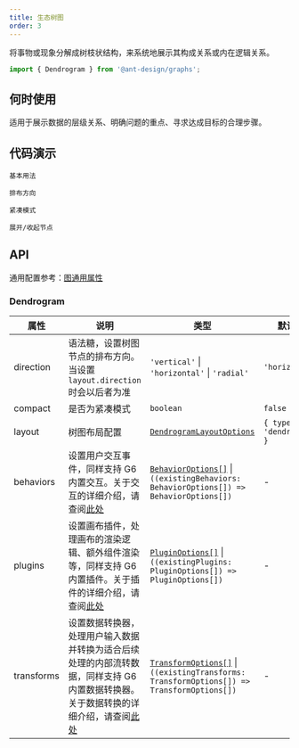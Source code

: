 ```yaml
---
title: 生态树图
order: 3
---
```


将事物或现象分解成树枝状结构，来系统地展示其构成关系或内在逻辑关系。

```js
import { Dendrogram } from '@ant-design/graphs';
```

## 何时使用

适用于展示数据的层级关系、明确问题的重点、寻求达成目标的合理步骤。

## 代码演示

<code id="demo-dendrogram-default" src="./demos/dendrogram/default.tsx" description="简单的展示。">基本用法</code>

<code id="demo-dendrogram-direction" src="./demos/dendrogram/direction.tsx" description="通过设置语法糖 `direction` 为 `vertical` `radial` 分别让子节点垂直、径向分布。若不设置 `direction`，则默认 `horizontal` 水平分布。注意，节点标签也会自动根据 `direction` 排布，当设置 `node.style.labelPlacement` 时会以后者为准">排布方向</code>

<code id="demo-dendrogram-compact" src="./demos/dendrogram/compact.tsx" description="通过 `compact` 配置紧凑模式">紧凑模式</code>

<code id="demo-dendrogram-collapse-expand" src="./demos/dendrogram/collapse-expand.tsx" description="添加 G6 内置 CollapseExpand 交互，双击触发展开/收起。更多 G6 内置交互请查阅[此处](https://g6.antv.antgroup.com/manual/core-concept/behavior)。">展开/收起节点</code>

## API

通用配置参考：[图通用属性](./overview#图通用属性)

### Dendrogram

| 属性 | 说明 | 类型 | 默认值 |
| --- | --- | --- | --- |
| direction | 语法糖，设置树图节点的排布方向。当设置 `layout.direction` 时会以后者为准 | `'vertical'` \| `'horizontal'` \| `'radial'` | `'horizontal'` |
| compact | 是否为紧凑模式 | `boolean` | `false` |
| layout | 树图布局配置 | [`DendrogramLayoutOptions`](https://g6.antv.antgroup.com/api/layouts/dendrogram-layout) | `{ type: 'dendrogram' }` |
| behaviors | 设置用户交互事件，同样支持 G6 内置交互。关于交互的详细介绍，请查阅[此处](https://g6.antv.antgroup.com/manual/core-concept/behavior) | [`BehaviorOptions[]`](https://g6.antv.antgroup.com/api/behaviors/brush-select) \| `((existingBehaviors: BehaviorOptions[]) => BehaviorOptions[])` | - |
| plugins | 设置画布插件，处理画布的渲染逻辑、额外组件渲染等，同样支持 G6 内置插件。关于插件的详细介绍，请查阅[此处](https://g6.antv.antgroup.com/manual/core-concept/plugin) | [`PluginOptions[]`](https://g6.antv.antgroup.com/api/plugins/background) \| `((existingPlugins: PluginOptions[]) => PluginOptions[])` | - |
| transforms | 设置数据转换器，处理用户输入数据并转换为适合后续处理的内部流转数据，同样支持 G6 内置数据转换器。关于数据转换的详细介绍，请查阅[此处](https://g6.antv.antgroup.com/api/transforms/map-node-size) | [`TransformOptions[]`](https://g6.antv.antgroup.com/api/transforms/map-node-size) \| `((existingTransforms: TransformOptions[]) => TransformOptions[])` | - |
